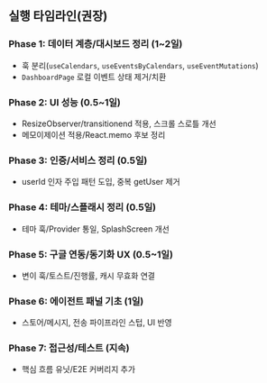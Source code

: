 ## 실행 타임라인(권장)

### Phase 1: 데이터 계층/대시보드 정리 (1~2일)

- 훅 분리(`useCalendars`, `useEventsByCalendars`, `useEventMutations`)
- `DashboardPage` 로컬 이벤트 상태 제거/치환

### Phase 2: UI 성능 (0.5~1일)

- ResizeObserver/transitionend 적용, 스크롤 스로틀 개선
- 메모이제이션 적용/React.memo 후보 정리

### Phase 3: 인증/서비스 정리 (0.5일)

- userId 인자 주입 패턴 도입, 중복 getUser 제거

### Phase 4: 테마/스플래시 정리 (0.5일)

- 테마 훅/Provider 통일, SplashScreen 개선

### Phase 5: 구글 연동/동기화 UX (0.5~1일)

- 변이 훅/토스트/진행률, 캐시 무효화 연결

### Phase 6: 에이전트 패널 기초 (1일)

- 스토어/메시지, 전송 파이프라인 스텁, UI 반영

### Phase 7: 접근성/테스트 (지속)

- 핵심 흐름 유닛/E2E 커버리지 추가
